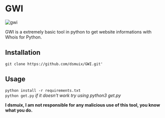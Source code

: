 # GWI
![gwi](https://i.imgur.com/CYATw08.png)

GWI is a extremely basic tool in python to get website informations with Whois for Python.

## Installation
`git clone https://github.com/dsmuix/GWI.git'`

## Usage
`python install -r requirements.txt`  
`python get.py` *if it doesn't work try using python3 get.py*

**I dsmuix, I am not responsible for any malicious use of this tool, you know what you do.**
